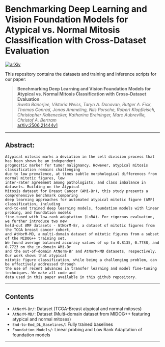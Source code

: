 # Benchmarking Deep Learning and Vision Foundation Models for Atypical vs. Normal Mitosis Classification with Cross-Dataset Evaluation

[![arXiv](https://img.shields.io/badge/arXiv-2506.21444v1-b31b1b.svg)](https://arxiv.org/abs/2506.21444v1)

This repository contains the datasets and training and inference scripts for our paper:

> **Benchmarking Deep Learning and Vision Foundation Models for Atypical vs. Normal Mitosis Classification with Cross-Dataset Evaluation**  
> *Sweta Banerjee, Viktoria Weiss, Taryn A. Donovan, Rutger A. Fick, Thomas Conrad, Jonas Ammeling, Nils Porsche, Robert Klopfleisch, Christopher Kaltenecker, Katharina Breininger, Marc Aubreville, Christof A. Bertram*  
> [arXiv:2506.21444v1](https://arxiv.org/abs/2506.21444v1)

---

## Abstract:
```
Atypical mitosis marks a deviation in the cell division process that has been shown be an independent
prognostic marker for tumor malignancy. However, atypical mitosis classification remains challenging
due to low prevalence, at times subtle morphological differences from normal mitotic figures, low
inter-rater agreement among pathologists, and class imbalance in datasets. Building on the Atypical
Mitosis dataset for Breast Cancer (AMi-Br), this study presents a comprehensive benchmark comparing
deep learning approaches for automated atypical mitotic figure (AMF) classification, including
end-to-end trained deep learning models, foundation models with linear probing, and foundation models
fine-tuned with low-rank adaptation (LoRA). For rigorous evaluation, we further introduce two new
held-out AMF datasets - AtNorM-Br, a dataset of mitotic figures from the TCGA breast cancer cohort,
and AtNorM-MD, a multi-domain dataset of mitotic figures from a subset of the MIDOG++ training set.
We found average balanced accuracy values of up to 0.8135, 0.7788, and 0.7723 on the in-domain AMi-Br
and the out-of-domain AtNorm-Br and AtNorM-MD datasets, respectively. Our work shows that atypical
mitotic figure classification, while being a challenging problem, can be effectively addressed through
the use of recent advances in transfer learning and model fine-tuning techniques. We make all code and
data used in this paper available in this github repository.

```
---

## Contents

- `AtNorM-Br/`: Dataset (TCGA-Breast atypical and normal mitoses)
- `AtNorM-MD/`: Dataset (Multi-domain dataset from MIDOG++ featuring atypical and normal mitoses)
- `End-to-End_DL_Baselines/`: Fully trained baselines
- `Foundation_Models/`: Linear probing and Low Rank Adaptation of foundation models

---



